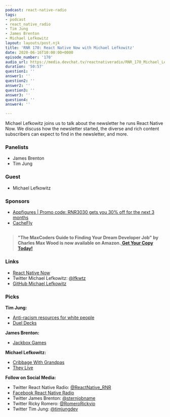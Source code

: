 ```yaml
---
podcast: react-native-radio
tags:
- podcast
- react_native_radio
- Tim Jung
- James Brenton
- Michael Lefkowitz
layout: layouts/post.njk
title: 'RNR 170: React Native Now with Michael Lefkowitz'
date: 2020-06-16T10:00:00+0000
episode_number: '170'
audio_url: https://media.devchat.tv/reactnativeradio/RNR_170_Michael_Lefkowitz.mp3
duration: '50:57'
question1: ''
answer1: ''
question2: ''
answer2: ''
question3: ''
answer3: ''
question4: ''
answer4: ''

---
```

Michael Lefkowitz joins us to talk about the newsletter he runs React Native Now. We discuss how the newsletter started, the diverse and rich content subscribers can expect to find in the newsletter, and more.

### **Panelists**

* James Brenton
* Tim Jung

### **Guest**

* Michael Lefkowitz

### **Sponsors**

* [Appfigures | Promo code: RNR3030 gets you 30% off for the next 3 months](https://appfigures.com/account/upgrade?p=rnr3030)
* [CacheFly](https://www.cachefly.com/)

## 

> **"The MaxCoders Guide to Finding Your Dream Developer Job" by Charles Max Wood is now available on Amazon.**[ **Get Your Copy Today!**](https://www.amazon.com/gp/product/B081MBL5C9/ref=as_li_ss_tl?ie=UTF8&linkCode=sl1&tag=devchattv-20&linkId=9d61363241636e2546ef46abba198746&language=en_US)

### **Links**

* [React Native Now](https://reactnativenow.com/)
* Twitter Michael Lefkowitz: [@lfkwtz](https://twitter.com/lfkwtz)
* [GitHub Michael Lefkowitz](https://github.com/lfkwtz)

### **Picks**

**Tim Jung:**

* [Anti-racism resources for white people](https://docs.google.com/document/d/1BRlF2_zhNe86SGgHa6-VlBO-QgirITwCTugSfKie5Fs/mobilebasic)
* [Duel Decks](https://mtg.gamepedia.com/Duel_Decks)

**James Brenton:**

* [Jackbox Games](https://www.jackboxgames.com/games/)

**Michael Lefkowitz:**

* [Cribbage With Grandpas](http://cribbagewithgrandpas.com/)
* [They Live](https://www.imdb.com/title/tt0096256/)

**Follow on Social Media:**

* Twitter React Native Radio: [@ReactNative_RNR](https://twitter.com/ReactNative_RNR)
* [Facebook React Native Radio](https://www.facebook.com/ReactNativeRadio/)
* Twitter James Brenton: [@sternjobname](https://twitter.com/sternjobname)
* Twitter Ricky Romero: [@RomeroRickyio](https://twitter.com/RomeroRickyio)
* Twitter Tim Jung: [@timjungdev](https://twitter.com/timjungdev)